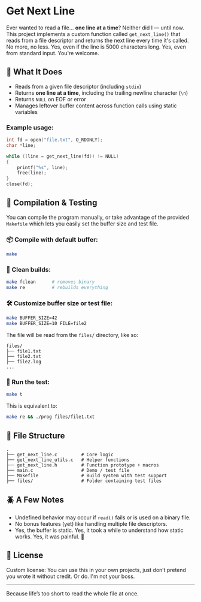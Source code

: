# Get Next Line

Ever wanted to read a file... **one line at a time**? Neither did I — until now.  
This project implements a custom function called `get_next_line()` that reads from a file descriptor and returns the next line every time it's called. No more, no less. Yes, even if the line is 5000 characters long. Yes, even from standard input. You're welcome.

## 📜 What It Does

- Reads from a given file descriptor (including `stdin`)
- Returns **one line at a time**, including the trailing newline character (`\n`)
- Returns `NULL` on EOF or error
- Manages leftover buffer content across function calls using static variables

### Example usage:

```c
int fd = open("file.txt", O_RDONLY);
char *line;

while ((line = get_next_line(fd)) != NULL)
{
    printf("%s", line);
    free(line);
}
close(fd);
````

## 🧪 Compilation & Testing

You can compile the program manually, or take advantage of the provided `Makefile` which lets you easily set the buffer size and test file.

### 📦 Compile with default buffer:

```bash
make
```

### 🧯 Clean builds:

```bash
make fclean      # removes binary
make re          # rebuilds everything
```

### 🛠 Customize buffer size or test file:

```bash
make BUFFER_SIZE=42
make BUFFER_SIZE=10 FILE=file2
```

The file will be read from the `files/` directory, like so:

```
files/
├── file1.txt
├── file2.txt
├── file2.log
...
```

### 🧪 Run the test:

```bash
make t
```

This is equivalent to:

```bash
make re && ./prog files/file1.txt
```

## 🧩 File Structure

```
.
├── get_next_line.c         # Core logic
├── get_next_line_utils.c   # Helper functions
├── get_next_line.h         # Function prototype + macros
├── main.c                  # Demo / test file
├── Makefile                # Build system with test support
├── files/                  # Folder containing test files
```

## 🪲 A Few Notes

* Undefined behavior may occur if `read()` fails or is used on a binary file.
* No bonus features (yet) like handling multiple file descriptors.
* Yes, the buffer is static. Yes, it took a while to understand how static works. Yes, it was painful. 🧠

## 🔗 License

Custom license: You can use this in your own projects, just don’t pretend you wrote it without credit. Or do. I'm not your boss.

---

Because life’s too short to read the whole file at once.
